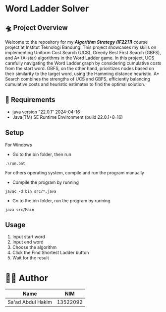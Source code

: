 # Word Ladder Solver

## 🛸 Project Overview
Welcome to the repository for my ***Algorithm Strategy (IF2211)*** course project at Institut Teknologi Bandung. This project showcases my skills on implementing Uniform Cost Search (UCS), Greedy Best First Search (GBFS), and A* (A-star) algorithms in the Word Ladder game. In this project, UCS carefully navigating the Word Ladder graph by considering cumulative costs from the start word. GBFS, on the other hand, prioritizes nodes based on their similarity to the target word, using the Hamming distance heuristic. A* Search combines the strengths of UCS and GBFS, efficiently balancing cumulative costs and heuristic estimates to find the optimal solution.

## 📝 Requirements
* java version "22.0.1" 2024-04-16
* Java(TM) SE Runtime Environment (build 22.0.1+8-16)

## Setup
For Windows

- Go to the bin folder, then run

```
.\run.bat
```

For others operating system, compile and run the program manually

- Compile the program by running

```
javac -d bin src/*.java
```

- Go to the bin folder, run the program by running

```
java src/Main
```

## Usage
1. Input start word
2. Input end word
3. Choose the algorithm
4. Click the Find Shortest Ladder button
5. Wait for the result

# 🤵🏻 Author
| Name                           	| NIM      	|
|----------------------------------	|----------	|
| Sa'ad Abdul Hakim              	| 13522092 	|
